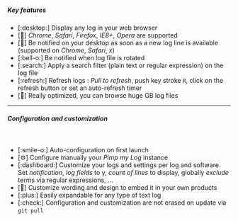 ##### Key features

- [:desktop:] Display any log in your web browser
- [:compass:] *Chrome*, *Safari*, *Firefox*, *IE8+*, *Opera* are supported
- [:bell:] Be notified on your desktop as soon as a new log line is available (supported on *Chrome*, *Safari*, *x*)
- [:bell-o:] Be notified when log file is rotated
- [:search:] Apply a search filter (plain text or regular expression) on the log file
- [:refresh:] Refresh logs : *Pull to refresh*, push key stroke `R`, click on the refresh button or set an auto-refresh timer
- [:rocket:] Really optimized, you can browse huge GB log files 

---

##### Configuration and customization

<br/>

- [:smile-o:] Auto-configuration on first launch
- [:gear:] Configure manually your *Pimp my Log* instance
- [:dashboard:] Customize your logs and settings per log and software. Set *notification*, *log fields* to y, *count of lines* to display, globally *exclude* terms via regular expressions, ...
- [:gift:] Customize wording and design to embed it in your own products
- [:plus:] Easily expandable for any type of text log
- [:check:] Configuration and customization are not erased on update via `git pull`
